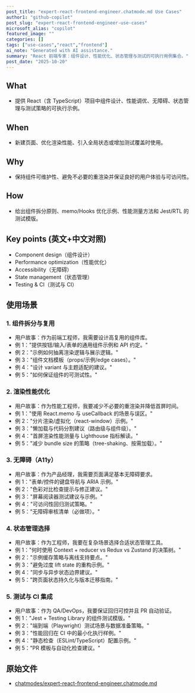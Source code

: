 ```yaml
---
post_title: "expert-react-frontend-engineer.chatmode.md Use Cases"
author1: "github-copilot"
post_slug: "expert-react-frontend-engineer-use-cases"
microsoft_alias: "copilot"
featured_image: ""
categories: []
tags: ["use-cases","react","frontend"]
ai_note: "Generated with AI assistance."
summary: "React 前端专家：组件设计、性能优化、状态管理与测试的可执行用例集合。"
post_date: "2025-10-20"
---
```


<!-- markdownlint-disable MD041 -->

## What

- 提供 React（含 TypeScript）项目中组件设计、性能调优、无障碍、状态管理与测试策略的可执行示例。

## When

- 新建页面、优化渲染性能、引入全局状态或增加测试覆盖时使用。

## Why

- 保持组件可维护性、避免不必要的重渲染并保证良好的用户体验与可访问性。

## How

- 给出组件拆分原则、memo/Hooks 优化示例、性能测量方法和 Jest/RTL 的测试模版。

## Key points (英文+中文对照)

- Component design（组件设计）
- Performance optimization（性能优化）
- Accessibility（无障碍）
- State management（状态管理）
- Testing & CI（测试与 CI）

## 使用场景

### 1. 组件拆分与复用

- 用户故事：作为前端工程师，我需要设计高复用的组件库。
- 例 1："提供按钮/输入/表单的通用组件示例和 API 约定。"
- 例 2："示例如何抽离渲染逻辑与展示逻辑。"
- 例 3："组件文档模板（props/示例/edge cases）。"
- 例 4："设计 variant 与主题适配的建议。"
- 例 5："如何保证组件的可测试性。"

### 2. 渲染性能优化

- 用户故事：作为性能工程师，我要减少不必要的重渲染并降低首屏时间。
- 例 1："使用 React.memo 与 useCallback 的场景与误区。"
- 例 2："分片渲染/虚拟化（react-window）示例。"
- 例 3："懒加载与代码分割建议（路由级与组件级）。"
- 例 4："首屏渲染性能测量与 Lighthouse 指标解读。"
- 例 5："减少 bundle size 的策略（tree-shaking、按需加载）。"

### 3. 无障碍（A11y）

- 用户故事：作为产品经理，我需要页面满足基本无障碍要求。
- 例 1："表单/控件的键盘导航与 ARIA 示例。"
- 例 2："色彩对比检查提示与修正建议。"
- 例 3："屏幕阅读器测试建议与示例。"
- 例 4："可访问性回归测试策略。"
- 例 5："无障碍审核清单（必做项）。"

### 4. 状态管理选择

- 用户故事：作为工程师，我要在复杂场景选择合适状态管理工具。
- 例 1："何时使用 Context + reducer vs Redux vs Zustand 的决策树。"
- 例 2："示例缓存策略与离线支持要点。"
- 例 3："避免过度 lift state 的重构示例。"
- 例 4："同步与异步状态边界建议。"
- 例 5："跨页面状态持久化与版本迁移指南。"

### 5. 测试与 CI 集成

- 用户故事：作为 QA/DevOps，我要保证回归可控并且 PR 自动验证。
- 例 1："Jest + Testing Library 的组件测试模版。"
- 例 2："端到端（Playwright）测试场景与数据准备策略。"
- 例 3："性能回归在 CI 中的最小化执行样例。"
- 例 4："静态检查（ESLint/TypeScript）配置示例。"
- 例 5："PR 模板与自动化检查建议。"

## 原始文件

- [chatmodes/expert-react-frontend-engineer.chatmode.md](../../../chatmodes/expert-react-frontend-engineer.chatmode.md)
